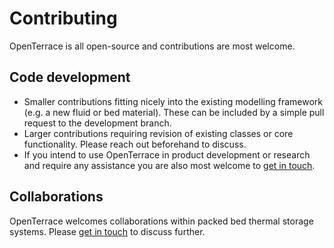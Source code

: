 # Contributing

OpenTerrace is all open-source and contributions are most welcome.

## Code development
- Smaller contributions fitting nicely into the existing modelling framework (e.g. a new fluid or bed material). These can be included by a simple pull request to the development branch.
- Larger contributions requiring revision of existing classes or core functionality. Please reach out beforehand to discuss.
- If you intend to use OpenTerrace in product development or research and require any assistance you are also most welcome to [get in touch](contact.md).

## Collaborations
OpenTerrace welcomes collaborations within packed bed thermal storage systems. Please [get in touch](contact.md) to discuss further.